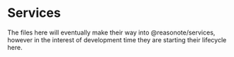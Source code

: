 # Services
The files here will eventually make their way into @reasonote/services,
however in the interest of development time they are starting their lifecycle here.